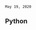                                                                                                                    May 19, 2020

## Python 
